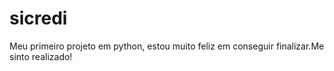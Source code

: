 # sicredi
Meu primeiro projeto em python, estou muito feliz em conseguir finalizar.Me sinto realizado!
